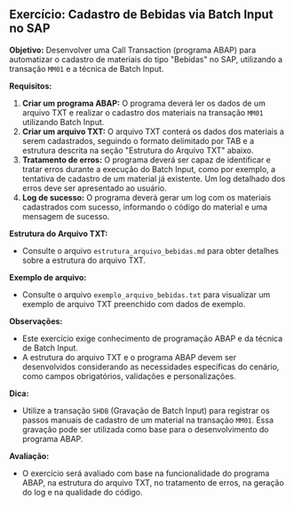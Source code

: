 ## Exercício: Cadastro de Bebidas via Batch Input no SAP

**Objetivo:** Desenvolver uma Call Transaction (programa ABAP) para automatizar o cadastro de materiais do tipo "Bebidas" no SAP, utilizando a transação `MM01` e a técnica de Batch Input.

**Requisitos:**

1. **Criar um programa ABAP:** O programa deverá ler os dados de um arquivo TXT e realizar o cadastro dos materiais na transação `MM01` utilizando Batch Input.
2. **Criar um arquivo TXT:** O arquivo TXT conterá os dados dos materiais a serem cadastrados, seguindo o formato delimitado por TAB e a estrutura descrita na seção "Estrutura do Arquivo TXT" abaixo.
3. **Tratamento de erros:** O programa deverá ser capaz de identificar e tratar erros durante a execução do Batch Input, como por exemplo, a tentativa de cadastro de um material já existente. Um log detalhado dos erros deve ser apresentado ao usuário.
4. **Log de sucesso:** O programa deverá gerar um log com os materiais cadastrados com sucesso, informando o código do material e uma mensagem de sucesso. 

**Estrutura do Arquivo TXT:**

* Consulte o arquivo `estrutura_arquivo_bebidas.md` para obter detalhes sobre a estrutura do arquivo TXT.

**Exemplo de arquivo:**

* Consulte o arquivo `exemplo_arquivo_bebidas.txt` para visualizar um exemplo de arquivo TXT preenchido com dados de exemplo.

**Observações:**

* Este exercício exige conhecimento de programação ABAP e da técnica de Batch Input.
* A estrutura do arquivo TXT e o programa ABAP devem ser desenvolvidos considerando as necessidades específicas do cenário, como campos obrigatórios, validações e personalizações.

**Dica:**

* Utilize a transação `SHDB` (Gravação de Batch Input) para registrar os passos manuais de cadastro de um material na transação `MM01`. Essa gravação pode ser utilizada como base para o desenvolvimento do programa ABAP. 

**Avaliação:**

* O exercício será avaliado com base na funcionalidade do programa ABAP, na estrutura do arquivo TXT, no tratamento de erros, na geração do log e na qualidade do código.
